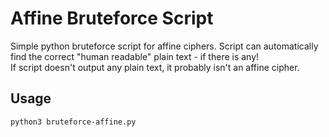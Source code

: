 # Affine Bruteforce Script

Simple python bruteforce script for affine ciphers. Script can automatically find the correct "human readable" plain text - if there is any!  
If script doesn't output any plain text, it probably isn't an affine cipher.

## Usage

```
python3 bruteforce-affine.py
```
